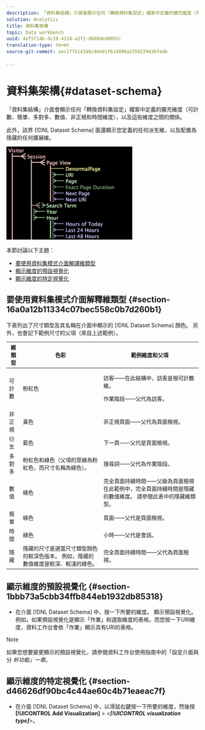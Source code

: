 ```yaml
---
description: 「資料集結構」介面會顯示任何「轉換資料集設定」檔案中定義的擴充維度（可計數、簡單、多對多、數值、非正規和時間維度），以及這些維度之間的關係。
solution: Analytics
title: 資料集架構
topic: Data workbench
uuid: 4ef5f14b-dc19-4118-a2f2-d680ded8092c
translation-type: tm+mt
source-git-commit: aec1f7b14198cdde91f61d490a235022943bfedb

---
```



# 資料集架構{#dataset-schema}

「資料集結構」介面會顯示任何「轉換資料集設定」檔案中定義的擴充維度（可計數、簡單、多對多、數值、非正規和時間維度），以及這些維度之間的關係。

此外，該界 [!DNL Dataset Schema] 面還顯示您定義的任何派生維，以及配置為隱藏的任何擴展維。

![](assets/vis_DatasetSchema_Example.png)

本節討論以下主題：

* [要使用資料集模式介面解譯維類型](../../../../home/c-dataset-const-proc/c-dataset-config-tools/c-dataset-config-int/c-dataset-schema.md#section-16a0a12b11334c07bec558c0b7d260b1)
* [顯示維度的預設視覺化](../../../../home/c-dataset-const-proc/c-dataset-config-tools/c-dataset-config-int/c-dataset-schema.md#section-1bbb73a5cbb34ffb844eb1932db85318)
* [顯示維度的特定視覺化](../../../../home/c-dataset-const-proc/c-dataset-config-tools/c-dataset-config-int/c-dataset-schema.md#section-d46626df90bc4c44ae60c4b71eaeac7f)

## 要使用資料集模式介面解釋維類型 {#section-16a0a12b11334c07bec558c0b7d260b1}

下表列出了尺寸類型及其名稱在介面中顯示的 [!DNL Dataset Schema] 顏色。 另外，也會記下範例尺寸的父項（來自上述範例）。

<table id="table_20D1A9EAAED247338476C475C63255F5"> 
 <thead> 
  <tr> 
   <th colname="col1" class="entry"> 維類型 </th> 
   <th colname="col2" class="entry"> 色彩 </th> 
   <th colname="col3" class="entry"> 範例維度和父項 </th> 
  </tr> 
 </thead>
 <tbody> 
  <tr> 
   <td colname="col1"> 可計數 </td> 
   <td colname="col2"> 粉紅色 </td> 
   <td colname="col3"> <p>訪客——在此結構中，訪客是根可計數維。 </p> <p> 作業階段——父代為訪客。 </p> </td> 
  </tr> 
  <tr> 
   <td colname="col1"> 非正規 </td> 
   <td colname="col2"> 黃色 </td> 
   <td colname="col3"> 非正規頁面——父代為頁面檢視。 </td> 
  </tr> 
  <tr> 
   <td colname="col1"> 衍生 </td> 
   <td colname="col2"> 藍色 </td> 
   <td colname="col3"> 下一頁——父代是頁面檢視。 </td> 
  </tr> 
  <tr> 
   <td colname="col1"> 多對多 </td> 
   <td colname="col2"> 粉紅色和綠色（父項的莖線為粉紅色，而尺寸名稱為綠色）。 </td> 
   <td colname="col3"> 搜尋詞——父代為作業階段。 </td> 
  </tr> 
  <tr> 
   <td colname="col1"> 數值 </td> 
   <td colname="col2"> 綠色 </td> 
   <td colname="col3"> 完全頁面持續時間——父級為頁面檢視在此範例中，完全頁面持續時間是隱藏的數值維度。 請參閱此表中的隱藏維類型。 </td> 
  </tr> 
  <tr> 
   <td colname="col1"> 簡單 </td> 
   <td colname="col2"> 綠色 </td> 
   <td colname="col3"> 頁面——父代是頁面檢視。 </td> 
  </tr> 
  <tr> 
   <td colname="col1"> 時間 </td> 
   <td colname="col2"> 綠色 </td> 
   <td colname="col3"> 小時——父代是會話。 </td> 
  </tr> 
  <tr> 
   <td colname="col1"> 隱藏 </td> 
   <td colname="col2"> 隱藏的尺寸是適當尺寸類型顏色的較深色版本。 例如，隱藏的數值維度是較深、較淺的綠色。 </td> 
   <td colname="col3"> 完全頁面持續時間——父代為頁面檢視。 </td> 
  </tr> 
 </tbody> 
</table>

## 顯示維度的預設視覺化 {#section-1bbb73a5cbb34ffb844eb1932db85318}

* 在介面 [!DNL Dataset Schema] 中，按一下所要的維度。 顯示預設視覺化。 例如，如果預設視覺化是顯示「作業」和選取維度的表格，而您按一下URI維度，資料工作台會依「作業」顯示具有URI的表格。

>[!NOTE]
>
>如果您想要變更顯示的預設視覺化，請參閱資料工作台使用指南中的「設定介面與分 *析功能」一章*。

## 顯示維度的特定視覺化 {#section-d46626df90bc4c44ae60c4b71eaeac7f}

* 在介面 [!DNL Dataset Schema] 中，以滑鼠右鍵按一下所要的維度，然後按 **[!UICONTROL Add Visualization]** > *&lt;**[!UICONTROL visualization type]**>*。

